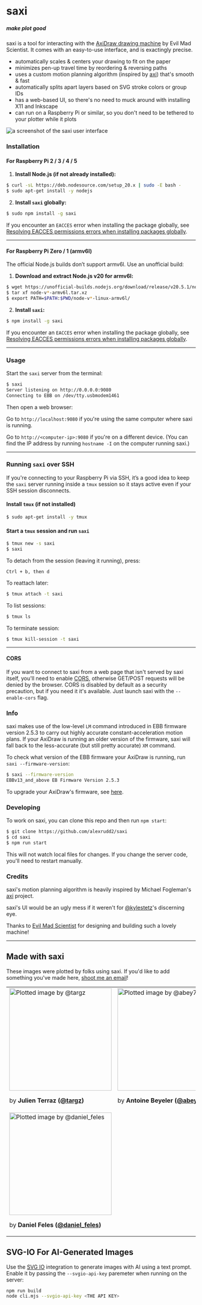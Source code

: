 # saxi
##### make plot good

saxi is a tool for interacting with the [AxiDraw
drawing machine](https://axidraw.com/) by Evil Mad Scientist. It comes with an
easy-to-use interface, and is exactingly precise.

- automatically scales & centers your drawing to fit on the paper
- minimizes pen-up travel time by reordering & reversing paths
- uses a custom motion planning algorithm (inspired by [axi](https://github.com/fogleman/axi)) that's smooth & fast
- automatically splits apart layers based on SVG stroke colors or group IDs
- has a web-based UI, so there's no need to muck around with installing X11 and Inkscape
- can run on a Raspberry Pi or similar, so you don't need to be tethered to your plotter while it plots

![a screenshot of the saxi user interface](docs/saxi.png)

### Installation

#### For Raspberry Pi 2 / 3 / 4 / 5

1. **Install Node.js (if not already installed):**

```bash
$ curl -sL https://deb.nodesource.com/setup_20.x | sudo -E bash -
$ sudo apt-get install -y nodejs
```

2. **Install `saxi` globally:**

```bash
$ sudo npm install -g saxi
```

If you encounter an `EACCES` error when installing the package globally, see [Resolving EACCES permissions errors when installing packages globally](https://docs.npmjs.com/resolving-eacces-permissions-errors-when-installing-packages-globally).

---

#### For Raspberry Pi Zero / 1 (armv6l)

The official Node.js builds don’t support armv6l. Use an unofficial build:

1. **Download and extract Node.js v20 for armv6l:**

```bash
$ wget https://unofficial-builds.nodejs.org/download/release/v20.5.1/node-v20.5.1-linux-armv6l.tar.xz
$ tar xf node-v*-armv6l.tar.xz
$ export PATH=$PATH:$PWD/node-v*-linux-armv6l/
```

2. **Install `saxi`:**

```bash
$ npm install -g saxi
```

If you encounter an `EACCES` error when installing the package globally, see [Resolving EACCES permissions errors when installing packages globally](https://docs.npmjs.com/resolving-eacces-permissions-errors-when-installing-packages-globally).

---

### Usage

Start the `saxi` server from the terminal:

```bash
$ saxi
Server listening on http://0.0.0.0:9080
Connecting to EBB on /dev/tty.usbmodem1461
```

Then open a web browser:

Go to `http://localhost:9080` if you're using the same computer where saxi is running.

Go to `http://<computer-ip>:9080` if you're on a different device.
(You can find the IP address by running `hostname -I` on the computer running saxi.)

---

### Running `saxi` over SSH

If you're connecting to your Raspberry Pi via SSH, it’s a good idea to keep the `saxi` server running inside a `tmux` session so it stays active even if your SSH session disconnects.

#### Install `tmux` (if not installed)

```bash
$ sudo apt-get install -y tmux
```

#### Start a `tmux` session and run `saxi`

```bash
$ tmux new -s saxi
$ saxi
```

To detach from the session (leaving it running), press:

```
Ctrl + b, then d
```

To reattach later:

```bash
$ tmux attach -t saxi
```

To list sessions:

```bash
$ tmux ls
```

To terminate session:

```bash
$ tmux kill-session -t saxi
```

---

#### CORS

If you want to connect to saxi from a web page that isn't served by saxi
itself, you'll need to enable
[CORS](https://developer.mozilla.org/en-US/docs/Web/HTTP/CORS), otherwise
GET/POST requests will be denied by the browser. CORS is disabled by default as
a security precaution, but if you need it it's available. Just launch saxi with
the `--enable-cors` flag.

### Info

saxi makes use of the low-level `LM` command introduced in EBB firmware version
2.5.3 to carry out highly accurate constant-acceleration motion plans. If your
AxiDraw is running an older version of the firmware, saxi will fall back to the
less-accurate (but still pretty accurate) `XM` command.

To check what version of the EBB firmware your AxiDraw is running, run `saxi --firmware-version`:

```bash
$ saxi --firmware-version
EBBv13_and_above EB Firmware Version 2.5.3
```

To upgrade your AxiDraw's firmware, see [here](https://github.com/evil-mad/EggBot/tree/master/EBB_firmware).

### Developing

To work on saxi, you can clone this repo and then run `npm start`:

```sh
$ git clone https://github.com/alexrudd2/saxi
$ cd saxi
$ npm run start
```

This will not watch local files for changes. If you change the server code, you'll need to restart manually.

### Credits

saxi's motion planning algorithm is heavily inspired by Michael Fogleman's
[axi](https://github.com/fogleman/axi) project.

saxi's UI would be an ugly mess if it weren't for [@kylestetz](https://github.com/kylestetz)'s discerning eye.

Thanks to [Evil Mad Scientist](http://www.evilmadscientist.com/) for designing
and building such a lovely machine!

---

## Made with saxi

These images were plotted by folks using saxi. If you'd like to add something you've made here, [shoot me an email](mailto:nornagon@nornagon.net)!

<table>
  <tbody>
    <tr>
      <td width=300>
        <a href="https://www.instagram.com/p/B9hFx9KFOwG/"><img width="272" src="https://user-images.githubusercontent.com/172800/80814353-9760ce00-8b80-11ea-8a94-64e13c33a7bc.jpg" alt="Plotted image by @targz" /></a>
        <p>by <strong>Julien Terraz (<a href="https://www.instagram.com/targz/">@targz</a>)</strong></p>
      </td>
      <td width=300>
        <a href="https://github.com/abey79/vpype-explorations"><img width="272" src="https://user-images.githubusercontent.com/172800/80814313-81530d80-8b80-11ea-963a-9ea337f2c6a2.jpg" alt="Plotted image by @abey79" /></a>
        <p>by <strong>Antoine Beyeler (<a href="https://twitter.com/abey79">@abey79</a>)</strong></p>
      </td>
      <td width=300>
        <a href="https://twitter.com/MAKIO135/status/1253334618243125256"><img width="272" src="https://user-images.githubusercontent.com/172800/80814775-4ef5e000-8b81-11ea-896c-e7522d4c38d1.jpg" alt="Plotted image by @MAKIO135" /></a>
        <p>by <strong>Lionel Radisson (<a href="https://twitter.com/MAKIO135">@MAKIO135</a>)</strong></p>
      </td>
    </tr>
    <tr>
      <td width=300>
        <a href="https://www.instagram.com/p/B4iixy7gDB9/"><img width="272" src="https://user-images.githubusercontent.com/172800/80815693-faebfb00-8b82-11ea-81a3-24f825b405ce.jpg" alt="Plotted image by @daniel_feles" /></a>
        <p>by <strong>Daniel Feles (<a href="https://www.instagram.com/daniel_feles/">@daniel_feles</a>)</strong></p>
      </td>
      <td width=300>
      </td>
      <td width=300>
      </td>
    </tr>
  </tbody>
</table>

## SVG-IO For AI-Generated Images

Use the [SVG IO](https://svg.io/) integration to generate images with AI using a text prompt. Enable it by passing the `--svgio-api-key`
paremeter when running on the server:

```sh
npm run build
node cli.mjs --svgio-api-key <THE API KEY>
```
